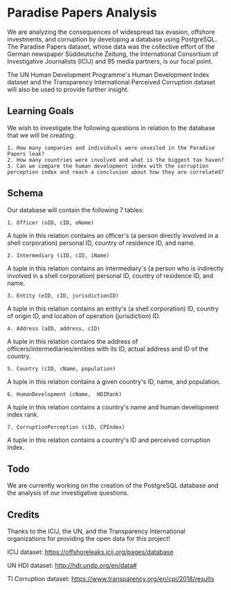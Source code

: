 # Paradise Papers Analysis
We are analyzing the consequences of widespread tax evasion, offshore investments, and corruption by developing a database using PostgreSQL. The Paradise Papers dataset, whose data was the collective effort of the German newspaper Süddeutsche Zeitung, the International Consortium of Investigative Journalists (ICIJ) and 95 media partners, is our focal point.

The UN Human Development Programme's Human Development Index dataset and the Transparency International Perceived Corruption dataset will also be used to provide further insight.
## Learning Goals
We wish to investigate the following questions in relation to the database that we will be creating:

    1. How many companies and individuals were unveiled in the Paradise Papers leak?
    2. How many countries were involved and what is the biggest tax haven?
    3. Can we compare the human development index with the corruption perception index and reach a conclusion about how they are correlated?
## Schema
Our database will contain the following 7 tables:

    1. Officer (oID, cID, oName)
A tuple in this relation contains an officer's (a person directly involved in a shell corporation) personal ID, country of residence ID, and name.

    2. Intermediary (iID, cID, iName) 
A tuple in this relation contains an intermediary's (a person who is indirectly involved in a shell corporation) personal ID, country of residence ID, and name.

    3. Entity (eID, cID, jurisdictionID)
A tuple in this relation contains an entity's (a shell corporation) ID, country of origin ID, and location of operation (jurisdiction) ID.

    4. Address (aID, address, cID)
A tuple in this relation contains the address of officers/intermediaries/entities with its ID, actual address and ID of the country.

    5. Country (cID, cName, population)
A tuple in this relation contains a given country's ID, name, and population.

    6. HumanDevelopment (cName,  HDIRank) 
A tuple in this relation contains a country's name and human development index rank.

    7. CorruptionPerception (cID, CPIndex)
A tuple in this relation contains a country's ID and perceived corruption index.
## Todo
We are currently working on the creation of the PostgreSQL database and the analysis of our investigative questions.
## Credits
Thanks to the ICIJ, the UN, and the Transparency International organizations for providing the open data for this project!

ICIJ dataset: https://offshoreleaks.icij.org/pages/database

UN HDI dataset: http://hdr.undp.org/en/data#

TI Corruption dataset: https://www.transparency.org/en/cpi/2018/results